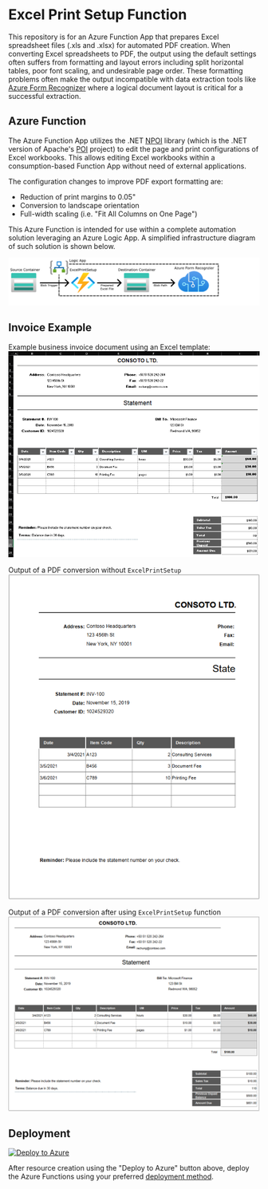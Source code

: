 # Excel Print Setup Function

This repository is for an Azure Function App that prepares Excel spreadsheet files (.xls and .xlsx) for automated PDF creation.
When converting Excel spreadsheets to PDF, the output using the default settings often suffers from formatting and layout errors including split horizontal tables, poor font scaling, and undesirable page order. 
These formatting problems often make the output incompatible with data extraction tools like [Azure Form Recognizer](https://learn.microsoft.com/en-us/azure/applied-ai-services/form-recognizer/?view=form-recog-3.0.0) where a logical document layout is critical for a successful extraction.

## Azure Function

The Azure Function App utilizes the .NET [NPOI](https://github.com/nissl-lab/npoi) library (which is the .NET version of Apache's [POI](https://poi.apache.org/) project) to edit the page and print configurations of Excel workbooks.
This allows editing Excel workbooks within a consumption-based Function App without need of external applications.

The configuration changes to improve PDF export formatting are:
- Reduction of print margins to 0.05"
- Conversion to landscape orientation
- Full-width scaling (i.e. "Fit All Columns on One Page")

This Azure Function is intended for use within a complete automation solution leveraging an Azure Logic App. A simplified infrastructure diagram of such solution is shown below.

![Infrastructure Map](/images/infra.png)


## Invoice Example

Example business invoice document using an Excel template:
![Example Excel Invoice](/images/ExcelInvoice.png)

Output of a PDF conversion without `ExcelPrintSetup`
![Sample default output](/images/defaultoutput.png)

Output of a PDF conversion after using `ExcelPrintSetup` function
![Sample processed output](/images/processedoutput.png)

## Deployment

[![Deploy to Azure](https://aka.ms/deploytoazurebutton)](https://portal.azure.com/#create/Microsoft.Template/uri/https%3A%2F%2Fraw.githubusercontent.com%2Fbwilliams2%2FExcelPrintSetupFunction%2Fmain%2Fazuredeploy.json)

After resource creation using the "Deploy to Azure" button above, deploy the Azure Functions using your preferred [deployment method](https://learn.microsoft.com/en-us/azure/azure-functions/functions-deployment-technologies).